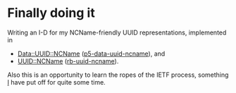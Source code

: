 # Finally doing it

Writing an I-D for my NCName-friendly UUID representations, implemented in

* [Data::UUID::NCName](https://metacpan.org/pod/Data::UUID::NCName) ([p5-data-uuid-ncname](/doriantaylor/p5-data-uuid-ncname)), and
* [UUID::NCName](https://www.rubydoc.info/gems/uuid-ncname/) ([rb-uuid-ncname](/doriantaylor/rb-uuid-ncname)).

Also this is an opportunity to learn the ropes of the IETF process, something [I](https://doriantaylor.com/) have put off for quite some time.
